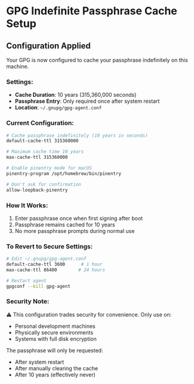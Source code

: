 # GPG Indefinite Passphrase Cache Setup

## Configuration Applied

Your GPG is now configured to cache your passphrase indefinitely on this machine.

### Settings:

- **Cache Duration**: 10 years (315,360,000 seconds)
- **Passphrase Entry**: Only required once after system restart
- **Location**: `~/.gnupg/gpg-agent.conf`

### Current Configuration:

```bash
# Cache passphrase indefinitely (10 years in seconds)
default-cache-ttl 315360000

# Maximum cache time 10 years
max-cache-ttl 315360000

# Enable pinentry mode for macOS
pinentry-program /opt/homebrew/bin/pinentry

# Don't ask for confirmation
allow-loopback-pinentry
```

### How It Works:

1. Enter passphrase once when first signing after boot
2. Passphrase remains cached for 10 years
3. No more passphrase prompts during normal use

### To Revert to Secure Settings:

```bash
# Edit ~/.gnupg/gpg-agent.conf
default-cache-ttl 3600      # 1 hour
max-cache-ttl 86400        # 24 hours

# Restart agent
gpgconf --kill gpg-agent
```

### Security Note:

⚠️ This configuration trades security for convenience. Only use on:

- Personal development machines
- Physically secure environments
- Systems with full disk encryption

The passphrase will only be requested:

- After system restart
- After manually clearing the cache
- After 10 years (effectively never)
